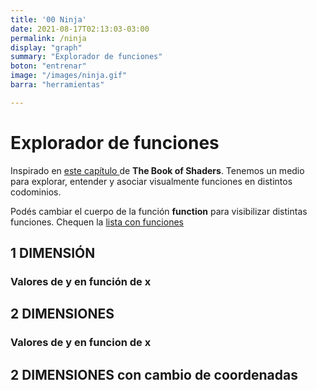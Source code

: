```yaml
---
title: '00 Ninja'
date: 2021-08-17T02:13:03-03:00
permalink: /ninja
display: "graph"
summary: "Explorador de funciones"
boton: "entrenar"
image: "/images/ninja.gif"
barra: "herramientas"

---
```

# Explorador de funciones 

Inspirado en <a target="_blank" href="https://thebookofshaders.com/05/">este capítulo </a>
de **The Book of Shaders**.
Tenemos un medio para explorar, entender y asociar visualmente funciones en distintos codominios.

Podés cambiar el cuerpo de la función **function** para visibilizar distintas funciones. 
Chequen la <a target="_blank" href="https://collab.solarpunk.cool/p/funciones-cool">lista con funciones</a>

## 1 DIMENSIÓN 
### Valores de y en función de x
<div id='glsl_editor'></div>

## 2 DIMENSIONES 
### Valores de y en funcion de x 
<div id='glsl_editor_2'></div>

## 2 DIMENSIONES con cambio de coordenadas
<div id='glsl_editor_3'></div>

